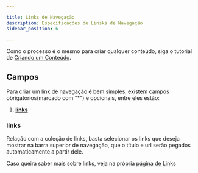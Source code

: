```yaml
---

title: Links de Navegação
description: Especificações de Linsks de Navegação
sidebar_position: 6

---
```


Como o processo é o mesmo para criar qualquer conteúdo, siga o tutorial de [Criando um Conteúdo](/docs/gestao-de-conteudo/guias/criando.md).

## Campos

Para criar um link de navegação é bem simples, existem campos obrigatórios(marcado com "*") e opcionais, entre eles estão:

1. [__links__](#links)

### links

Relação com a coleção de links, basta selecionar os links que deseja mostrar na barra superior de navegação, que o título e url serão pegados automaticamente a partir dele.

Caso queira saber mais sobre links, veja na própria [página de Links](/docs/gestao-de-conteudo/portal-rede-planejamento/listas/links.md)
